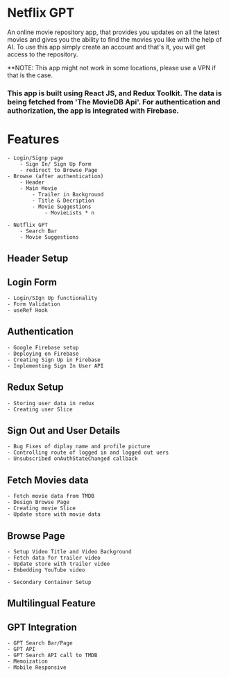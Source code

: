# Netflix GPT

An online movie repository app, that provides you updates on all the latest movies and gives you the ability to find the movies you like with the help of AI. To use this app simply create an account and that's it, you will get access to the repository. 

**NOTE: This app might not work in some locations, please use a VPN if that is the case.

### This app is built using React JS, and Redux Toolkit. The data is being fetched from 'The MovieDB Api'. For authentication and authorization, the app is integrated with **Firebase**.

# Features

    - Login/Signp page
        - Sign In/ Sign Up Form
        - redirect to Browse Page
    - Browse (after authentication)
        - Header
        - Main Movie
            - Trailer in Background
            - Title & Decription
            - Movie Suggestions
                - MovieLists * n

    - Netflix GPT
        - Search Bar
        - Movie Suggestions

## Header Setup

## Login Form

    - Login/SIgn Up functionality
    - Form Validation
    - useRef Hook

## Authentication

    - Google Firebase setup
    - Deploying on Firebase
    - Creating Sign Up in Firebase
    - Implementing Sign In User API

## Redux Setup

    - Storing user data in redux
    - Creating user Slice

## Sign Out and User Details

    - Bug Fixes of diplay name and profile picture
    - Controlling route of logged in and logged out uers
    - Unsubscribed onAuthStateChanged callback

## Fetch Movies data

    - Fetch movie data from TMDB
    - Design Browse Page
    - Creating movie Slice
    - Update store with movie data

## Browse Page

    - Setup Video Title and Video Background
    - Fetch data for trailer video
    - Update store with trailer video
    - Embedding YouTube video

    - Secondary Container Setup

## Multilingual Feature

## GPT Integration

    - GPT Search Bar/Page
    - GPT API
    - GPT Search API call to TMDB
    - Memoization
    - Mobile Responsive
